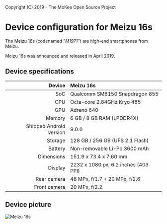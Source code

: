 Copyright (C) 2019 - The MoKee Open Source Project

Device configuration for Meizu 16s
==============

The Meizu 16s (codenamed _"M1971"_) are high-end smartphones from Meizu.

Meizu 16s was announced and released in April 2019.

## Device specifications

| Device       | Meizu 16s                              |
| -----------: | :------------------------------------- |
| SoC          | Qualcomm SM8150 Snapdragon 855         |
| CPU          | Octa-core 2.84GHz Kryo 485             |
| GPU          | Adreno 640                             |
| Memory       | 6 GB / 8 GB RAM (LPDDR4X)              |
| Shipped Android version | 9.0.0                       |
| Storage      | 128 GB / 256 GB (UFS 2.1 Flash)        |
| Battery      | Non-removable Li-Po 3600 mAh           |
| Dimensions   | 151.9 x 73.4 x 7.60 mm                 |
| Display      | 2232 x 1080 px, 6.2 inches (403 PPI)   |
| Rear camera  | 48 MPx, f/1.7 + 20 MPx, f/2.6          |
| Front camera | 20 MPx, f/2.2                          |

## Device picture

![Meizu 16s](https://fms.res.meizu.com/dms/2019/04/23/0b722ca1-822d-4dc4-ada7-60d4ac1180c2.png "Meizu 16s")
